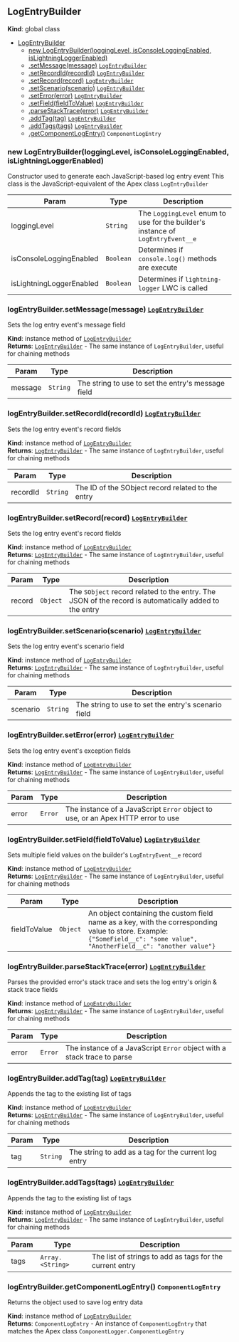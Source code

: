 <a name="LogEntryBuilder"></a>

## LogEntryBuilder

**Kind**: global class

- [LogEntryBuilder](#LogEntryBuilder)
  - [new LogEntryBuilder(loggingLevel, isConsoleLoggingEnabled, isLightningLoggerEnabled)](#new_LogEntryBuilder_new)
  - [.setMessage(message)](#LogEntryBuilder+setMessage) [<code>LogEntryBuilder</code>](#LogEntryBuilder)
  - [.setRecordId(recordId)](#LogEntryBuilder+setRecordId) [<code>LogEntryBuilder</code>](#LogEntryBuilder)
  - [.setRecord(record)](#LogEntryBuilder+setRecord) [<code>LogEntryBuilder</code>](#LogEntryBuilder)
  - [.setScenario(scenario)](#LogEntryBuilder+setScenario) [<code>LogEntryBuilder</code>](#LogEntryBuilder)
  - [.setError(error)](#LogEntryBuilder+setError) [<code>LogEntryBuilder</code>](#LogEntryBuilder)
  - [.setField(fieldToValue)](#LogEntryBuilder+setField) [<code>LogEntryBuilder</code>](#LogEntryBuilder)
  - [.parseStackTrace(error)](#LogEntryBuilder+parseStackTrace) [<code>LogEntryBuilder</code>](#LogEntryBuilder)
  - [.addTag(tag)](#LogEntryBuilder+addTag) [<code>LogEntryBuilder</code>](#LogEntryBuilder)
  - [.addTags(tags)](#LogEntryBuilder+addTags) [<code>LogEntryBuilder</code>](#LogEntryBuilder)
  - [.getComponentLogEntry()](#LogEntryBuilder+getComponentLogEntry) <code>ComponentLogEntry</code>

<a name="new_LogEntryBuilder_new"></a>

### new LogEntryBuilder(loggingLevel, isConsoleLoggingEnabled, isLightningLoggerEnabled)

Constructor used to generate each JavaScript-based log entry event
This class is the JavaScript-equivalent of the Apex class `LogEntryBuilder`

| Param                    | Type                 | Description                                                                     |
| ------------------------ | -------------------- | ------------------------------------------------------------------------------- |
| loggingLevel             | <code>String</code>  | The `LoggingLevel` enum to use for the builder's instance of `LogEntryEvent__e` |
| isConsoleLoggingEnabled  | <code>Boolean</code> | Determines if `console.log()` methods are execute                               |
| isLightningLoggerEnabled | <code>Boolean</code> | Determines if `lightning-logger` LWC is called                                  |

<a name="LogEntryBuilder+setMessage"></a>

### logEntryBuilder.setMessage(message) [<code>LogEntryBuilder</code>](#LogEntryBuilder)

Sets the log entry event's message field

**Kind**: instance method of [<code>LogEntryBuilder</code>](#LogEntryBuilder)  
**Returns**: [<code>LogEntryBuilder</code>](#LogEntryBuilder) - The same instance of `LogEntryBuilder`, useful for chaining methods

| Param   | Type                | Description                                        |
| ------- | ------------------- | -------------------------------------------------- |
| message | <code>String</code> | The string to use to set the entry's message field |

<a name="LogEntryBuilder+setRecordId"></a>

### logEntryBuilder.setRecordId(recordId) [<code>LogEntryBuilder</code>](#LogEntryBuilder)

Sets the log entry event's record fields

**Kind**: instance method of [<code>LogEntryBuilder</code>](#LogEntryBuilder)  
**Returns**: [<code>LogEntryBuilder</code>](#LogEntryBuilder) - The same instance of `LogEntryBuilder`, useful for chaining methods

| Param    | Type                | Description                                       |
| -------- | ------------------- | ------------------------------------------------- |
| recordId | <code>String</code> | The ID of the SObject record related to the entry |

<a name="LogEntryBuilder+setRecord"></a>

### logEntryBuilder.setRecord(record) [<code>LogEntryBuilder</code>](#LogEntryBuilder)

Sets the log entry event's record fields

**Kind**: instance method of [<code>LogEntryBuilder</code>](#LogEntryBuilder)  
**Returns**: [<code>LogEntryBuilder</code>](#LogEntryBuilder) - The same instance of `LogEntryBuilder`, useful for chaining methods

| Param  | Type                | Description                                                                                           |
| ------ | ------------------- | ----------------------------------------------------------------------------------------------------- |
| record | <code>Object</code> | The `SObject` record related to the entry. The JSON of the record is automatically added to the entry |

<a name="LogEntryBuilder+setScenario"></a>

### logEntryBuilder.setScenario(scenario) [<code>LogEntryBuilder</code>](#LogEntryBuilder)

Sets the log entry event's scenario field

**Kind**: instance method of [<code>LogEntryBuilder</code>](#LogEntryBuilder)  
**Returns**: [<code>LogEntryBuilder</code>](#LogEntryBuilder) - The same instance of `LogEntryBuilder`, useful for chaining methods

| Param    | Type                | Description                                         |
| -------- | ------------------- | --------------------------------------------------- |
| scenario | <code>String</code> | The string to use to set the entry's scenario field |

<a name="LogEntryBuilder+setError"></a>

### logEntryBuilder.setError(error) [<code>LogEntryBuilder</code>](#LogEntryBuilder)

Sets the log entry event's exception fields

**Kind**: instance method of [<code>LogEntryBuilder</code>](#LogEntryBuilder)  
**Returns**: [<code>LogEntryBuilder</code>](#LogEntryBuilder) - The same instance of `LogEntryBuilder`, useful for chaining methods

| Param | Type               | Description                                                                      |
| ----- | ------------------ | -------------------------------------------------------------------------------- |
| error | <code>Error</code> | The instance of a JavaScript `Error` object to use, or an Apex HTTP error to use |

<a name="LogEntryBuilder+setField"></a>

### logEntryBuilder.setField(fieldToValue) [<code>LogEntryBuilder</code>](#LogEntryBuilder)

Sets multiple field values on the builder's `LogEntryEvent__e` record

**Kind**: instance method of [<code>LogEntryBuilder</code>](#LogEntryBuilder)  
**Returns**: [<code>LogEntryBuilder</code>](#LogEntryBuilder) - The same instance of `LogEntryBuilder`, useful for chaining methods

| Param        | Type                | Description                                                                                                                                                               |
| ------------ | ------------------- | ------------------------------------------------------------------------------------------------------------------------------------------------------------------------- |
| fieldToValue | <code>Object</code> | An object containing the custom field name as a key, with the corresponding value to store. Example: `{"SomeField__c": "some value", "AnotherField__c": "another value"}` |

<a name="LogEntryBuilder+parseStackTrace"></a>

### logEntryBuilder.parseStackTrace(error) [<code>LogEntryBuilder</code>](#LogEntryBuilder)

Parses the provided error's stack trace and sets the log entry's origin & stack trace fields

**Kind**: instance method of [<code>LogEntryBuilder</code>](#LogEntryBuilder)  
**Returns**: [<code>LogEntryBuilder</code>](#LogEntryBuilder) - The same instance of `LogEntryBuilder`, useful for chaining methods

| Param | Type               | Description                                                             |
| ----- | ------------------ | ----------------------------------------------------------------------- |
| error | <code>Error</code> | The instance of a JavaScript `Error` object with a stack trace to parse |

<a name="LogEntryBuilder+addTag"></a>

### logEntryBuilder.addTag(tag) [<code>LogEntryBuilder</code>](#LogEntryBuilder)

Appends the tag to the existing list of tags

**Kind**: instance method of [<code>LogEntryBuilder</code>](#LogEntryBuilder)  
**Returns**: [<code>LogEntryBuilder</code>](#LogEntryBuilder) - The same instance of `LogEntryBuilder`, useful for chaining methods

| Param | Type                | Description                                          |
| ----- | ------------------- | ---------------------------------------------------- |
| tag   | <code>String</code> | The string to add as a tag for the current log entry |

<a name="LogEntryBuilder+addTags"></a>

### logEntryBuilder.addTags(tags) [<code>LogEntryBuilder</code>](#LogEntryBuilder)

Appends the tag to the existing list of tags

**Kind**: instance method of [<code>LogEntryBuilder</code>](#LogEntryBuilder)  
**Returns**: [<code>LogEntryBuilder</code>](#LogEntryBuilder) - The same instance of `LogEntryBuilder`, useful for chaining methods

| Param | Type                              | Description                                              |
| ----- | --------------------------------- | -------------------------------------------------------- |
| tags  | <code>Array.&lt;String&gt;</code> | The list of strings to add as tags for the current entry |

<a name="LogEntryBuilder+getComponentLogEntry"></a>

### logEntryBuilder.getComponentLogEntry() <code>ComponentLogEntry</code>

Returns the object used to save log entry data

**Kind**: instance method of [<code>LogEntryBuilder</code>](#LogEntryBuilder)  
**Returns**: <code>ComponentLogEntry</code> - An instance of `ComponentLogEntry` that matches the Apex class `ComponentLogger.ComponentLogEntry`
